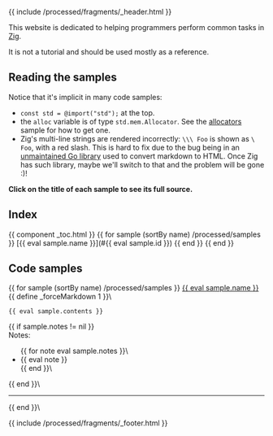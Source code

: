 {{ include /processed/fragments/_header.html }}

This website is dedicated to helping programmers perform common tasks in [Zig](https://ziglang.org/).

It is not a tutorial and should be used mostly as a reference.

## Reading the samples

Notice that it's implicit in many code samples:

* `const std = @import("std");` at the top.
* the `alloc` variable is of type `std.mem.Allocator`. See the [allocators](#allocators) sample for how to get one.
* Zig's multi-line strings are rendered incorrectly: `\\\ Foo` is shown as `\ Foo`, with a red slash.
  This is hard to fix due to the bug being in an [unmaintained Go library](https://github.com/russross/blackfriday) used to convert markdown to HTML. Once Zig has such library, maybe we'll switch to that and the problem will be gone :)!

**Click on the title of each sample to see its full source.**

## Index

{{ component _toc.html }}
{{ for sample (sortBy name) /processed/samples }}
[{{ eval sample.name }}](#{{ eval sample.id }})
{{ end }}
{{ end }}

## Code samples

{{ for sample (sortBy name) /processed/samples }}
<span id='{{ eval sample.id }}'>
<a href="{{ eval baseURL + sample }}">{{ eval sample.name }}</a>
</span>
{{ define _forceMarkdown 1 }}\
```zig
{{ eval sample.contents }}
```
{{ if sample.notes != nil }}\
Notes:
<ul>
{{ for note eval sample.notes }}\
<li>{{ eval note }}</li>
{{ end }}\
</ul>
{{ end }}\
<hr>
{{ end }}\


{{ include /processed/fragments/_footer.html }}
